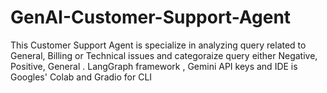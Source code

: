 # GenAI-Customer-Support-Agent
This Customer Support Agent is specialize in analyzing query related to General, Billing or Technical issues and categoraize query either Negative, Positive, General . LangGraph  framework , Gemini API keys and IDE is Googles' Colab and Gradio for CLI   
